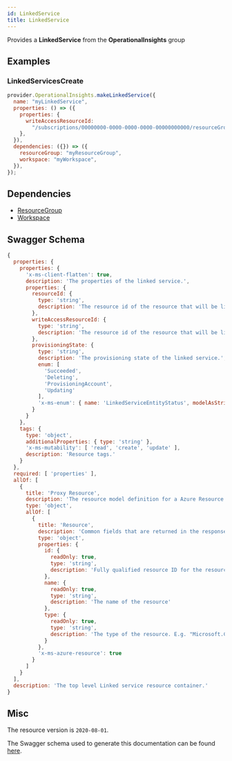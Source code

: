```yaml
---
id: LinkedService
title: LinkedService
---
```

Provides a **LinkedService** from the **OperationalInsights** group
## Examples
### LinkedServicesCreate
```js
provider.OperationalInsights.makeLinkedService({
  name: "myLinkedService",
  properties: () => ({
    properties: {
      writeAccessResourceId:
        "/subscriptions/00000000-0000-0000-0000-00000000000/resourceGroups/mms-eus/providers/Microsoft.OperationalInsights/clusters/testcluster",
    },
  }),
  dependencies: ({}) => ({
    resourceGroup: "myResourceGroup",
    workspace: "myWorkspace",
  }),
});

```
## Dependencies
- [ResourceGroup](../Resources/ResourceGroup.md)
- [Workspace](../OperationalInsights/Workspace.md)
## Swagger Schema
```js
{
  properties: {
    properties: {
      'x-ms-client-flatten': true,
      description: 'The properties of the linked service.',
      properties: {
        resourceId: {
          type: 'string',
          description: 'The resource id of the resource that will be linked to the workspace. This should be used for linking resources which require read access'
        },
        writeAccessResourceId: {
          type: 'string',
          description: 'The resource id of the resource that will be linked to the workspace. This should be used for linking resources which require write access'
        },
        provisioningState: {
          type: 'string',
          description: 'The provisioning state of the linked service.',
          enum: [
            'Succeeded',
            'Deleting',
            'ProvisioningAccount',
            'Updating'
          ],
          'x-ms-enum': { name: 'LinkedServiceEntityStatus', modelAsString: true }
        }
      }
    },
    tags: {
      type: 'object',
      additionalProperties: { type: 'string' },
      'x-ms-mutability': [ 'read', 'create', 'update' ],
      description: 'Resource tags.'
    }
  },
  required: [ 'properties' ],
  allOf: [
    {
      title: 'Proxy Resource',
      description: 'The resource model definition for a Azure Resource Manager proxy resource. It will not have tags and a location',
      type: 'object',
      allOf: [
        {
          title: 'Resource',
          description: 'Common fields that are returned in the response for all Azure Resource Manager resources',
          type: 'object',
          properties: {
            id: {
              readOnly: true,
              type: 'string',
              description: 'Fully qualified resource ID for the resource. Ex - /subscriptions/{subscriptionId}/resourceGroups/{resourceGroupName}/providers/{resourceProviderNamespace}/{resourceType}/{resourceName}'
            },
            name: {
              readOnly: true,
              type: 'string',
              description: 'The name of the resource'
            },
            type: {
              readOnly: true,
              type: 'string',
              description: 'The type of the resource. E.g. "Microsoft.Compute/virtualMachines" or "Microsoft.Storage/storageAccounts"'
            }
          },
          'x-ms-azure-resource': true
        }
      ]
    }
  ],
  description: 'The top level Linked service resource container.'
}
```
## Misc
The resource version is `2020-08-01`.

The Swagger schema used to generate this documentation can be found [here](https://github.com/Azure/azure-rest-api-specs/tree/main/specification/operationalinsights/resource-manager/Microsoft.OperationalInsights/stable/2020-08-01/LinkedServices.json).
